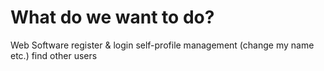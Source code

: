 # What do we want to do?  
Web Software
register & login
self-profile management (change my name etc.)
find other users
